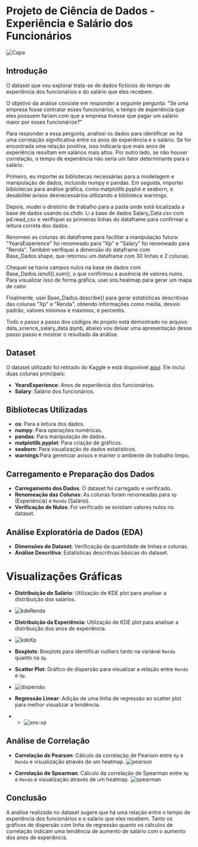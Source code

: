 # Projeto de Ciência de Dados - Experiência e Salário dos Funcionários
![Capa](https://github.com/user-attachments/assets/d581e5e0-3ee7-44fc-bfae-c31dbbb087b1)

## Introdução
O dataset que vou explorar trata-se de dados fictícios do tempo de experiência dos funcionários e do salário que eles recebem.

O objetivo da análise consiste em responder a seguinte pergunta: "Se uma empresa fosse contratar esses funcionários, o tempo de experiência que eles possuem fariam com que a empresa tivesse que pagar um salário maior por esses funcionários?"

Para responder a essa pergunta, analisei os dados para identificar se há uma correlação significativa entre os anos de experiência e o salário. Se for encontrada uma relação positiva, isso indicaria que mais anos de experiência resultam em salários mais altos. Por outro lado, se não houver correlação, o tempo de experiência não seria um fator determinante para o salário.

Primeiro, eu importei as bibliotecas necessárias para a modelagem e manipulação de dados, incluindo numpy e pandas. Em seguida, importei bibliotecas para análise gráfica, como matplotlib.pyplot e seaborn, e desabilitei avisos desnecessários utilizando a biblioteca warnings.

Depois, mudei o diretório de trabalho para a pasta onde está localizada a base de dados usando os.chdir. Li a base de dados Salary_Data.csv com pd.read_csv e verifiquei as primeiras linhas do dataframe para confirmar a leitura correta dos dados.

Renomeei as colunas do dataframe para facilitar a manipulação futura: "YearsExperience" foi renomeado para "Xp" e "Salary" foi renomeado para "Renda". Também verifiquei a dimensão do dataframe com Base_Dados.shape, que retornou um dataframe com 30 linhas e 2 colunas.

Chequei se havia campos nulos na base de dados com Base_Dados.isnull().sum(), o que confirmou a ausência de valores nulos. Para visualizar isso de forma gráfica, usei sns.heatmap para gerar um mapa de calor.

Finalmente, usei Base_Dados.describe() para gerar estatísticas descritivas das colunas "Xp" e "Renda", obtendo informações como média, desvio padrão, valores mínimos e máximos, e percentis.

Todo o passo a passo dos códigos do projeto está demostrado no arquivo data_science_salary_data.ipynb, abaixo vou deixar uma apresentação desse passo passo e mostrar o resultado da análise.

## Dataset
O dataset utilizado foi retirado do Kaggle e está disponível [aqui](https://www.kaggle.com/datasets/karthickveerakumar/salary-data-simple-linear-regression/data). Ele inclui duas colunas principais:
- **YearsExperience**: Anos de experiência dos funcionários.
- **Salary**: Salário dos funcionários.

## Bibliotecas Utilizadas
- **os**: Para a leitura dos dados.
- **numpy**: Para operações numéricas.
- **pandas**: Para manipulação de dados.
- **matplotlib.pyplot**: Para criação de gráficos.
- **seaborn**: Para visualização de dados estatísticos.
- **warnings**:Para gerenciar avisos e manter o ambiente de trabalho limpo.

## Carregamento e Preparação dos Dados
- **Carregamento dos Dados**: O dataset foi carregado e verificado.
- **Renomeação das Colunas**: As colunas foram renomeadas para `Xp` (Experiência) e `Renda` (Salário).
- **Verificação de Nulos**: Foi verificado se existiam valores nulos no dataset.

## Análise Exploratória de Dados (EDA)
- **Dimensões do Dataset**: Verificação da quantidade de linhas e colunas.
- **Análise Descritiva**: Estatísticas descritivas básicas do dataset.

# Visualizações Gráficas
  - **Distribuição do Salário**: Utilização de KDE plot para analisar a distribuição dos salários.
  - ![kdeRenda](https://github.com/user-attachments/assets/2e9a6419-04d3-4dd2-a6f9-6fbd6c5f7f55)

  - **Distribuição da Experiência**: Utilização de KDE plot para analisar a distribuição dos anos de experiência.
  - ![kdeXp](https://github.com/user-attachments/assets/a7ac75f3-ed04-4c4e-90be-b65e320fdb2f)

  - **Boxplots**: Boxplots para identificar outliers tanto na variável `Renda` quanto na `Xp`.
  - **Scatter Plot**: Gráfico de dispersão para visualizar a relação entre `Renda` e `Xp`.
  - ![dispersão](https://github.com/user-attachments/assets/fd783709-ccb9-40d4-8869-6e7c5c4312c5)

  - **Regressão Linear**: Adição de uma linha de regressão ao scatter plot para melhor visualizar a tendência.
  -   - ![sns-xp](https://github.com/user-attachments/assets/3858bfdd-6dbb-403b-9ddc-f97ee6a67910)


## Análise de Correlação
- **Correlação de Pearson**: Cálculo da correlação de Pearson entre `Xp` e `Renda` e visualização através de um heatmap.
![pearson](https://github.com/user-attachments/assets/53fcc0e7-e0f0-4d2d-a83b-e6e02da3fe9c)

- **Correlação de Spearman**: Cálculo da correlação de Spearman entre `Xp` e `Renda` e visualização através de um heatmap.
![spearman](https://github.com/user-attachments/assets/df84cdad-4f80-4d87-9987-7f40e949a7b5)

## Conclusão
A análise realizada no dataset sugere que há uma relação entre o tempo de experiência dos funcionários e o salário que eles recebem. Tanto os gráficos de dispersão com linha de regressão quanto os cálculos de correlação indicam uma tendência de aumento de salário com o aumento dos anos de experiência.
